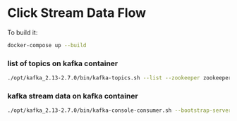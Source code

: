 # Click Stream Data Flow
To build it:
```sh
docker-compose up --build
```

### list of topics on kafka container
```sh
./opt/kafka_2.13-2.7.0/bin/kafka-topics.sh --list --zookeeper zookeeper:2181
```

### kafka stream data on kafka container
```sh
./opt/kafka_2.13-2.7.0/bin/kafka-console-consumer.sh --bootstrap-server localhost:9092 --topic click_stream --from-beginning
```

